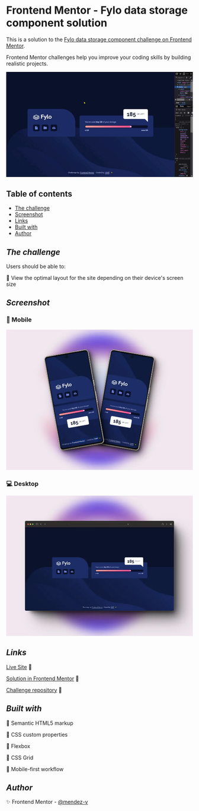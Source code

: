 # Frontend Mentor - Fylo data storage component solution

This is a solution to the [Fylo data storage component challenge on Frontend Mentor](https://www.frontendmentor.io/challenges/fylo-data-storage-component-1dZPRbV5n).

Frontend Mentor challenges help you improve your coding skills by building realistic projects.

![Sample](./assets/video/sample.gif)

## Table of contents

- [The challenge](#the-challenge)
- [Screenshot](#screenshot)
- [Links](#links)
- [Built with](#built-with)
- [Author](#author)

## *The challenge*

Users should be able to:

🎯 View the optimal layout for the site depending on their device's screen size

## *Screenshot*

### 📱 Mobile

![Mobile](./assets/screenshot/mobile.preview.webp)

### 💻 Desktop

![Desktop](./assets/screenshot/desktop-preview.webp)

## *Links*

[Live Site](https://mendez-v.github.io/fylo-data-storage-component/) 👀

[Solution in Frontend Mentor](https://www.frontendmentor.io/solutions/fylo-data-storage-component-using-flexbox-xB7mvdBa9V) 👀

[Challenge repository](https://github.com/mendez-v/frontend-mentor-challenges) 👀


## *Built with*

📌 Semantic HTML5 markup

📌 CSS custom properties

📌 Flexbox

📌 CSS Grid

📌 Mobile-first workflow

## *Author*

✨ Frontend Mentor - [@mendez-v](https://www.frontendmentor.io/profile/mendez-v)
